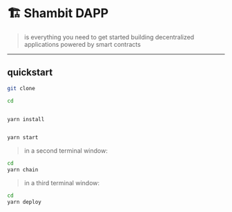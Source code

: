 # 🏗 Shambit DAPP

> is everything you need to get started building decentralized applications powered by smart contracts

---

## quickstart

```bash
git clone

cd 
```

```bash

yarn install

```

```bash

yarn start

```

> in a second terminal window:

```bash
cd  
yarn chain

```

> in a third terminal window:

```bash
cd  
yarn deploy

```
